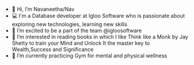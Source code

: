 - 👋 Hi, I’m Navaneetha/Nav 
- 💻 I'm a Database developer at Igloo Software who is passionate about exploring new technologies, learning new skills
- 💞️ I’m excited to be a part of the team @igloosoftware
- 👀 I’m interested in reading books in which I like Think like a Monk by Jay Shetty to train your Mind and Unlock It the master key to Wealth,Success and Significance
- 🌱 I’m currently practicing Gym for mental and physical wellness


<!---
nkothakapu/nkothakapu is a ✨ special ✨ repository because its `README.md` (this file) appears on your GitHub profile.
You can click the Preview link to take a look at your changes.
--->

